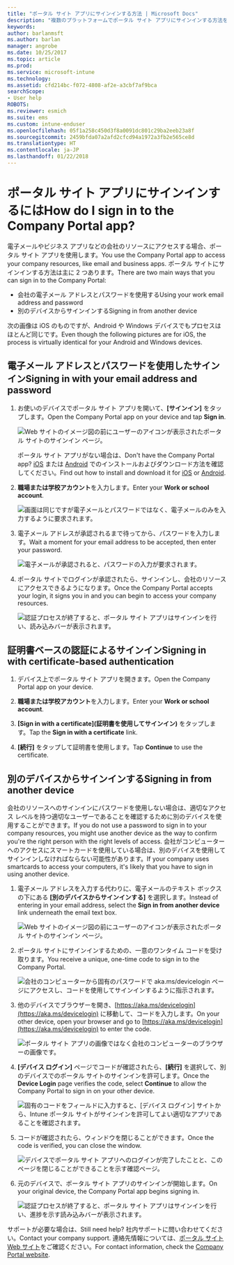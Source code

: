 ```yaml
---
title: "ポータル サイト アプリにサインインする方法 | Microsoft Docs"
description: "複数のプラットフォームでポータル サイト アプリにサインインする方法を確認します。"
keywords: 
author: barlanmsft
ms.author: barlan
manager: angrobe
ms.date: 10/25/2017
ms.topic: article
ms.prod: 
ms.service: microsoft-intune
ms.technology: 
ms.assetid: cfd214bc-f072-4808-af2e-a3cbf7af9bca
searchScope:
- User help
ROBOTS: 
ms.reviewer: esmich
ms.suite: ems
ms.custom: intune-enduser
ms.openlocfilehash: 05f1a258c450d3f8a0091dc801c29ba2eeb23a8f
ms.sourcegitcommit: 2459bfda07a2afd2cfcd94a1972a3fb2e565ce8d
ms.translationtype: HT
ms.contentlocale: ja-JP
ms.lasthandoff: 01/22/2018
---
```

# <a name="how-do-i-sign-in-to-the-company-portal-app---user-story-1132123--"></a><span data-ttu-id="913aa-103">ポータル サイト アプリにサインインするには</span><span class="sxs-lookup"><span data-stu-id="913aa-103">How do I sign in to the Company Portal app?</span></span> <!--User Story 1132123-->

<span data-ttu-id="913aa-104">電子メールやビジネス アプリなどの会社のリソースにアクセスする場合、ポータル サイト アプリを使用します。</span><span class="sxs-lookup"><span data-stu-id="913aa-104">You use the Company Portal app to access your company resources, like email and business apps.</span></span> <span data-ttu-id="913aa-105">ポータル サイトにサインインする方法は主に 2 つあります。</span><span class="sxs-lookup"><span data-stu-id="913aa-105">There are two main ways that you can sign in to the Company Portal:</span></span>

* <span data-ttu-id="913aa-106">会社の電子メール アドレスとパスワードを使用する</span><span class="sxs-lookup"><span data-stu-id="913aa-106">Using your work email address and password</span></span>
* <span data-ttu-id="913aa-107">別のデバイスからサインインする</span><span class="sxs-lookup"><span data-stu-id="913aa-107">Signing in from another device</span></span>

<span data-ttu-id="913aa-108">次の画像は iOS のものですが、Android や Windows デバイスでもプロセスはほとんど同じです。</span><span class="sxs-lookup"><span data-stu-id="913aa-108">Even though the following pictures are for iOS, the process is virtually identical for your Android and Windows devices.</span></span>

## <a name="signing-in-with-your-email-address-and-password"></a><span data-ttu-id="913aa-109">電子メール アドレスとパスワードを使用したサインイン</span><span class="sxs-lookup"><span data-stu-id="913aa-109">Signing in with your email address and password</span></span>

1. <span data-ttu-id="913aa-110">お使いのデバイスでポータル サイト アプリを開いて、**[サインイン]** をタップします。</span><span class="sxs-lookup"><span data-stu-id="913aa-110">Open the Company Portal app on your device and tap **Sign in**.</span></span>

   ![Web サイトのイメージ図の前にユーザーのアイコンが表示されたポータル サイトのサインイン ページ。](/intune/media/cp_ios_aad_signin_after_1704_001.png)

   <span data-ttu-id="913aa-114">ポータル サイト アプリがない場合は、</span><span class="sxs-lookup"><span data-stu-id="913aa-114">Don't have the Company Portal app?</span></span> <span data-ttu-id="913aa-115">[iOS](install-and-sign-in-to-the-intune-company-portal-app-ios.md) または [Android](install-the-company-portal-app-android.md) でのインストールおよびダウンロード方法を確認してください。</span><span class="sxs-lookup"><span data-stu-id="913aa-115">Find out how to install and download it for [iOS](install-and-sign-in-to-the-intune-company-portal-app-ios.md) or [Android](install-the-company-portal-app-android.md).</span></span>

2. <span data-ttu-id="913aa-116">**職場または学校アカウント**を入力します。</span><span class="sxs-lookup"><span data-stu-id="913aa-116">Enter your **Work or school account**.</span></span>

   ![画面は同じですが電子メールとパスワードではなく、電子メールのみを入力するように要求されます。](/intune/media/cp_ios_aad_signin_after_1704_002.png)

3. <span data-ttu-id="913aa-118">電子メール アドレスが承認されるまで待ってから、パスワードを入力します。</span><span class="sxs-lookup"><span data-stu-id="913aa-118">Wait a moment for your email address to be accepted, then enter your password.</span></span>

   ![電子メールが承認されると、パスワードの入力が要求されます。](/intune/media/cp_ios_aad_signin_after_1704_003.png)

4. <span data-ttu-id="913aa-120">ポータル サイトでログインが承認されたら、サインインし、会社のリソースにアクセスできるようになります。</span><span class="sxs-lookup"><span data-stu-id="913aa-120">Once the Company Portal accepts your login, it signs you in and you can begin to access your company resources.</span></span>   

   ![認証プロセスが終了すると、ポータル サイト アプリはサインインを行い、読み込みバーが表示されます。](/intune/media/cp_ios_aad_signin_from_another_device_after_1704_007.png)

## <a name="signing-in-with-certificate-based-authentication"></a><span data-ttu-id="913aa-122">証明書ベースの認証によるサインイン</span><span class="sxs-lookup"><span data-stu-id="913aa-122">Signing in with certificate-based authentication</span></span>

1.  <span data-ttu-id="913aa-123">デバイス上でポータル サイト アプリを開きます。</span><span class="sxs-lookup"><span data-stu-id="913aa-123">Open the Company Portal app on your device.</span></span>

2.  <span data-ttu-id="913aa-124">**職場または学校アカウント**を入力します。</span><span class="sxs-lookup"><span data-stu-id="913aa-124">Enter your **Work or school account**.</span></span>

3.  <span data-ttu-id="913aa-125">**[Sign in with a certificate]\(証明書を使用してサインイン\)** をタップします。</span><span class="sxs-lookup"><span data-stu-id="913aa-125">Tap the **Sign in with a certificate** link.</span></span>

4.  <span data-ttu-id="913aa-126">**[続行]** をタップして証明書を使用します。</span><span class="sxs-lookup"><span data-stu-id="913aa-126">Tap **Continue** to use the certificate.</span></span>

## <a name="signing-in-from-another-device"></a><span data-ttu-id="913aa-127">別のデバイスからサインインする</span><span class="sxs-lookup"><span data-stu-id="913aa-127">Signing in from another device</span></span>

<span data-ttu-id="913aa-128">会社のリソースへのサインインにパスワードを使用しない場合は、適切なアクセス レベルを持つ適切なユーザーであることを確認するために別のデバイスを使用することができます。</span><span class="sxs-lookup"><span data-stu-id="913aa-128">If you do not use a password to sign in to your company resources, you might use another device as the way to confirm you're the right person with the right levels of access.</span></span> <span data-ttu-id="913aa-129">会社がコンピューターへのアクセスにスマートカードを使用している場合は、別のデバイスを使用してサインインしなければならない可能性があります。</span><span class="sxs-lookup"><span data-stu-id="913aa-129">If your company uses smartcards to access your computers, it's likely that you have to sign in using another device.</span></span>

1. <span data-ttu-id="913aa-130">電子メール アドレスを入力する代わりに、電子メールのテキスト ボックスの下にある **[別のデバイスからサインインする]** を選択します。</span><span class="sxs-lookup"><span data-stu-id="913aa-130">Instead of entering in your email address, select the **Sign in from another device** link underneath the email text box.</span></span>

   ![Web サイトのイメージ図の前にユーザーのアイコンが表示されたポータル サイトのサインイン ページ。](/intune/media/cp_ios_aad_signin_from_another_device_after_1704_001.png)

2. <span data-ttu-id="913aa-134">ポータル サイトにサインインするための、一意のワンタイム コードを受け取ります。</span><span class="sxs-lookup"><span data-stu-id="913aa-134">You receive a unique, one-time code to sign in to the Company Portal.</span></span>

   ![会社のコンピューターから固有のパスワードで aka.ms/devicelogin ページにアクセスし、コードを使用してサインインするように指示されます。](/intune/media/cp_ios_aad_signin_from_another_device_after_1704_003.png)

3. <span data-ttu-id="913aa-136">他のデバイスでブラウザーを開き、[https://aka.ms/devicelogin](https://aka.ms/devicelogin) に移動して、コードを入力します。</span><span class="sxs-lookup"><span data-stu-id="913aa-136">On your other device, open your browser and go to [https://aka.ms/devicelogin](https://aka.ms/devicelogin) to enter the code.</span></span>

   ![ポータル サイト アプリの画像ではなく会社のコンピューターのブラウザーの画像です。](/intune/media/cp_ios_aad_signin_from_another_device_after_1704_004.png)

4. <span data-ttu-id="913aa-139">**[デバイス ログイン]** ページでコードが確認されたら、__[続行]__ を選択して、別のデバイスでのポータル サイトのサインインを許可します。</span><span class="sxs-lookup"><span data-stu-id="913aa-139">Once the **Device Login** page verifies the code, select __Continue__ to allow the Company Portal to sign in on your other device.</span></span>

   ![固有のコードをフィールドに入力すると、[デバイス ログイン] サイトから、Intune ポータル サイトがサインインを許可してよい適切なアプリであることを確認されます。](/intune/media/cp_ios_aad_signin_from_another_device_after_1704_005.png)

5. <span data-ttu-id="913aa-141">コードが確認されたら、ウィンドウを閉じることができます。</span><span class="sxs-lookup"><span data-stu-id="913aa-141">Once the code is verified, you can close the window.</span></span>

   ![デバイスでポータル サイト アプリへのログインが完了したことと、このページを閉じることができることを示す確認ページ。](/intune/media/cp_ios_aad_signin_from_another_device_after_1704_006.png)

6. <span data-ttu-id="913aa-143">元のデバイスで、ポータル サイト アプリのサインインが開始します。</span><span class="sxs-lookup"><span data-stu-id="913aa-143">On your original device, the Company Portal app begins signing in.</span></span>

   ![認証プロセスが終了すると、ポータル サイト アプリはサインインを行い、進捗を示す読み込みバーが表示されます。](/intune/media/cp_ios_aad_signin_from_another_device_after_1704_007.png)

<span data-ttu-id="913aa-145">サポートが必要な場合は、</span><span class="sxs-lookup"><span data-stu-id="913aa-145">Still need help?</span></span> <span data-ttu-id="913aa-146">社内サポートに問い合わせてください。</span><span class="sxs-lookup"><span data-stu-id="913aa-146">Contact your company support.</span></span> <span data-ttu-id="913aa-147">連絡先情報については、[ポータル サイト Web サイト](https://portal.manage.microsoft.com#HelpDeskDialog)をご確認ください。</span><span class="sxs-lookup"><span data-stu-id="913aa-147">For contact information, check the [Company Portal website](https://portal.manage.microsoft.com#HelpDeskDialog).</span></span>
